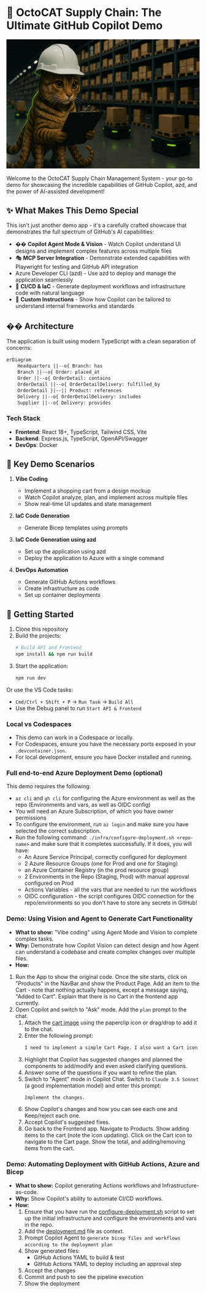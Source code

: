 # 🚀 OctoCAT Supply Chain: The Ultimate GitHub Copilot Demo

![OctoCAT Supply Chain](./frontend/public/hero.png)

Welcome to the OctoCAT Supply Chain Management System - your go-to demo for showcasing the incredible capabilities of GitHub Copilot, azd, and the power of AI-assisted development!

## ✨ What Makes This Demo Special

This isn't just another demo app - it's a carefully crafted showcase that demonstrates the full spectrum of GitHub's AI capabilities:

- �� **Copilot Agent Mode & Vision** - Watch Copilot understand UI designs and implement complex features across multiple files
- 🎭 **MCP Server Integration** - Demonstrate extended capabilities with Playwright for testing and GitHub API integration
- Azure Developer CLI (azd) - Use azd to deploy and manage the application seamlessly
- 🔄 **CI/CD & IaC** - Generate deployment workflows and infrastructure code with natural language
- 🎯 **Custom Instructions** - Show how Copilot can be tailored to understand internal frameworks and standards

## ��️ Architecture

The application is built using modern TypeScript with a clean separation of concerns:

```mermaid
erDiagram
    Headquarters ||--o{ Branch: has
    Branch ||--o{ Order: placed_at
    Order ||--o{ OrderDetail: contains
    OrderDetail ||--o{ OrderDetailDelivery: fulfilled_by
    OrderDetail }|--|| Product: references
    Delivery ||--o{ OrderDetailDelivery: includes
    Supplier ||--o{ Delivery: provides
```

### Tech Stack
- **Frontend**: React 18+, TypeScript, Tailwind CSS, Vite
- **Backend**: Express.js, TypeScript, OpenAPI/Swagger
- **DevOps**: Docker

## 🎯 Key Demo Scenarios

1. **Vibe Coding**
   - Implement a shopping cart from a design mockup
   - Watch Copilot analyze, plan, and implement across multiple files
   - Show real-time UI updates and state management

2. **IaC Code Generation**
   - Generate Bicep templates using prompts

3. **IaC Code Generation using azd**
   - Set up the application using azd
   - Deploy the application to Azure with a single command

4. **DevOps Automation**
   - Generate GitHub Actions workflows
   - Create infrastructure as code
   - Set up container deployments

## 🚀 Getting Started

1. Clone this repository
2. Build the projects:
   ```bash
   # Build API and Frontend
   npm install && npm run build
   ```
3. Start the application:
   ```bash
   npm run dev
   ```

Or use the VS Code tasks:
- `Cmd/Ctrl + Shift + P` -> `Run Task` -> `Build All`
- Use the Debug panel to run `Start API & Frontend`

### Local vs Codespaces

- This demo can work in a Codespace or locally.
- For Codespaces, ensure you have the necessary ports exposed in your `.devcontainer.json`. 
- For local development, ensure you have Docker installed and running.

### Full end-to-end Azure Deployment Demo (optional)

This demo requires the following:
- `az cli` and `gh cli` for configuring the Azure environment as well as the repo (Environments and vars, as well as OIDC config)
- You will need an Azure Subscription, of which you have owner permissions
- To configure the environment, run `az login` and make sure you have selected the correct subscription.
- Run the following command: `./infra/configure-deployment.sh <repo-name>` and make sure that it completes successfully. If it does, you will have:
  - An Azure Service Principal, correctly configured for deployment
  - 2 Azure Resource Groups (one for Prod and one for Staging)
  - an Azure Container Registry (in the prod resource group)
  - 2 Environments in the Repo (Staging, Prod) with manual approval configured on Prod
  - Actions Variables - all the vars that are needed to run the workflows
  - OIDC configuration - the script configures OIDC connection for the repo/environments so you don't have to store any secrets in GitHub!

### Demo: Using Vision and Agent to Generate Cart Functionality

- **What to show:** "Vibe coding" using Agent Mode and Vision to complete complex tasks.
- **Why:** Demonstrate how Copilot Vision can detect design and how Agent can understand a codebase and create complex changes over multiple files.
- **How:**  
1. Run the App to show the original code. Once the site starts, click on "Products" in the NavBar and show the Product Page. Add an item to the Cart - note that nothing actually happens, except a message saying, "Added to Cart". Explain that there is no Cart in the frontend app currently.
2. Open Copilot and switch to "Ask" mode. Add the `plan` prompt to the chat.
    1. Attach the [cart image](./docs/design/cart.png) using the paperclip icon or drag/drop to add it to the chat.
    2. Enter the following prompt:
       ```txt
       I need to implement a simple Cart Page. I also want a Cart icon in the NavBar that shows the number of items in the Cart.
       ```
    3. Highlight that Copilot has suggested changes and planned the components to add/modify and even asked clarifying questions.
    4. Answer some of the questions if you want to refine the plan.
    5. Switch to "Agent" mode in Copilot Chat. Switch to `Claude 3.5 Sonnet` (a good implementation model) and enter this prompt:
       ```txt
       Implement the changes.
       ```
    6. Show Copilot's changes and how you can see each one and Keep/reject each one.
    7. Accept Copilot's suggested fixes.
    8. Go back to the Frontend app. Navigate to Products. Show adding items to the cart (note the icon updating). Click on the Cart icon to navigate to the Cart page. Show the total, and adding/removing items from the cart.

### Demo: Automating Deployment with GitHub Actions, Azure and Bicep

- **What to show:** Copilot generating Actions workflows and Infrastructure-as-code.
- **Why:** Show Copilot's ability to automate CI/CD workflows.
- **How:**  
   1. Ensure that you have run the [configure-deployment.sh](./infra/configure-deployment.sh) script to set up the initial infrastructure and configure the environments and vars in the repo.
   2. Add the [deployment.md](./docs/deployment.md) file as context.
   3. Prompt Copilot Agent to `generate bicep files and workflows according to the deployment plan`
   4. Show generated files:  
      - GitHub Actions YAML to build & test
      - GitHub Actions YAML to deploy including an approval step
   5. Accept the changes
   6. Commit and push to see the pipeline execution
   7. Show the deployment
